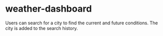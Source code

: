 # weather-dashboard
Users can search for a city to find the current and future conditions. The city is added to the search history.
